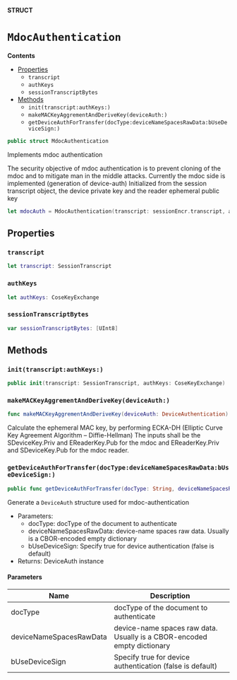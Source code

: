 **STRUCT**

# `MdocAuthentication`

**Contents**

- [Properties](#properties)
  - `transcript`
  - `authKeys`
  - `sessionTranscriptBytes`
- [Methods](#methods)
  - `init(transcript:authKeys:)`
  - `makeMACKeyAggrementAndDeriveKey(deviceAuth:)`
  - `getDeviceAuthForTransfer(docType:deviceNameSpacesRawData:bUseDeviceSign:)`

```swift
public struct MdocAuthentication
```

Implements mdoc authentication

The security objective of mdoc authentication is to prevent cloning of the mdoc and to mitigate man in the middle attacks.
Currently the mdoc side is implemented (generation of device-auth)
Initialized from the session transcript object, the device private key and the reader ephemeral public key 

```swift
let mdocAuth = MdocAuthentication(transcript: sessionEncr.transcript, authKeys: authKeys)
```

## Properties
### `transcript`

```swift
let transcript: SessionTranscript
```

### `authKeys`

```swift
let authKeys: CoseKeyExchange
```

### `sessionTranscriptBytes`

```swift
var sessionTranscriptBytes: [UInt8]
```

## Methods
### `init(transcript:authKeys:)`

```swift
public init(transcript: SessionTranscript, authKeys: CoseKeyExchange)
```

### `makeMACKeyAggrementAndDeriveKey(deviceAuth:)`

```swift
func makeMACKeyAggrementAndDeriveKey(deviceAuth: DeviceAuthentication) throws -> SymmetricKey?
```

Calculate the ephemeral MAC key, by performing ECKA-DH (Elliptic Curve Key Agreement Algorithm – Diffie-Hellman)
The inputs shall be the SDeviceKey.Priv and EReaderKey.Pub for the mdoc and EReaderKey.Priv and SDeviceKey.Pub for the mdoc reader.

### `getDeviceAuthForTransfer(docType:deviceNameSpacesRawData:bUseDeviceSign:)`

```swift
public func getDeviceAuthForTransfer(docType: String, deviceNameSpacesRawData: [UInt8] = [0xA0], bUseDeviceSign: Bool = false) throws -> DeviceAuth?
```

Generate a ``DeviceAuth`` structure used for mdoc-authentication
- Parameters:
  - docType: docType of the document to authenticate
  - deviceNameSpacesRawData: device-name spaces raw data. Usually is a CBOR-encoded empty dictionary
  - bUseDeviceSign: Specify true for device authentication (false is default)
- Returns: DeviceAuth instance

#### Parameters

| Name | Description |
| ---- | ----------- |
| docType | docType of the document to authenticate |
| deviceNameSpacesRawData | device-name spaces raw data. Usually is a CBOR-encoded empty dictionary |
| bUseDeviceSign | Specify true for device authentication (false is default) |
